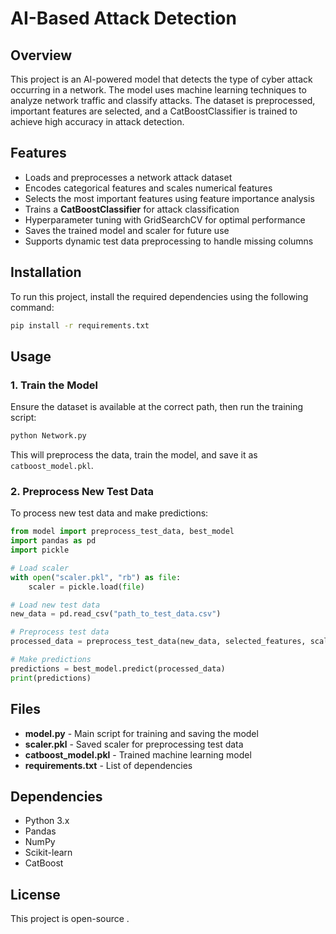 # AI-Based Attack Detection

## Overview
This project is an AI-powered model that detects the type of cyber attack occurring in a network. The model uses machine learning techniques to analyze network traffic and classify attacks. The dataset is preprocessed, important features are selected, and a CatBoostClassifier is trained to achieve high accuracy in attack detection.

## Features
- Loads and preprocesses a network attack dataset
- Encodes categorical features and scales numerical features
- Selects the most important features using feature importance analysis
- Trains a **CatBoostClassifier** for attack classification
- Hyperparameter tuning with GridSearchCV for optimal performance
- Saves the trained model and scaler for future use
- Supports dynamic test data preprocessing to handle missing columns

## Installation
To run this project, install the required dependencies using the following command:

```sh
pip install -r requirements.txt
```

## Usage
### 1. Train the Model
Ensure the dataset is available at the correct path, then run the training script:

```sh
python Network.py
```

This will preprocess the data, train the model, and save it as `catboost_model.pkl`.

### 2. Preprocess New Test Data
To process new test data and make predictions:

```python
from model import preprocess_test_data, best_model
import pandas as pd
import pickle

# Load scaler
with open("scaler.pkl", "rb") as file:
    scaler = pickle.load(file)

# Load new test data
new_data = pd.read_csv("path_to_test_data.csv")

# Preprocess test data
processed_data = preprocess_test_data(new_data, selected_features, scaler)

# Make predictions
predictions = best_model.predict(processed_data)
print(predictions)
```

## Files
- **model.py** - Main script for training and saving the model
- **scaler.pkl** - Saved scaler for preprocessing test data
- **catboost_model.pkl** - Trained machine learning model
- **requirements.txt** - List of dependencies

## Dependencies
- Python 3.x
- Pandas
- NumPy
- Scikit-learn
- CatBoost

## License
This project is open-source .
